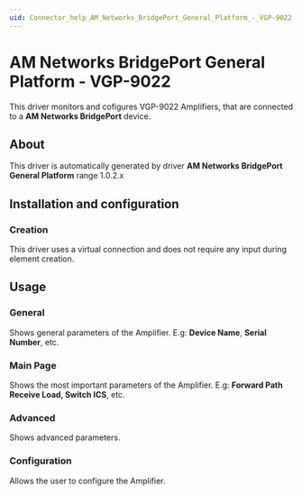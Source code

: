 ```yaml
---
uid: Connector_help_AM_Networks_BridgePort_General_Platform_-_VGP-9022
---
```


# AM Networks BridgePort General Platform - VGP-9022

This driver monitors and cofigures VGP-9022 Amplifiers, that are connected to a **AM Networks BridgePort** device.

## About

This driver is automatically generated by driver **AM Networks BridgePort General Platform** range 1.0.2.x

## Installation and configuration

### Creation

This driver uses a virtual connection and does not require any input during element creation.

## Usage

### General

Shows general parameters of the Amplifier. E.g: **Device Name**, **Serial Number**, etc.

### Main Page

Shows the most important parameters of the Amplifier. E.g: **Forward Path Receive Load, Switch ICS**, etc.

### Advanced

Shows advanced parameters.

### Configuration

Allows the user to configure the Amplifier.
